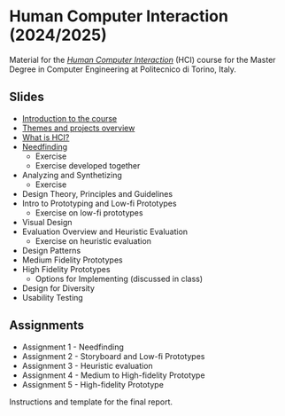 # Human Computer Interaction (2024/2025)

Material for the _[Human Computer Interaction](https://github.com/polito-hci-2024)_ (HCI) course for the Master Degree in Computer Engineering at Politecnico di Torino, Italy.

## Slides

* [Introduction to the course](./slides/00-intro.pdf)
* [Themes and projects overview](./slides/00-themes-projects-overview.pdf)
* [What is HCI?](./slides/01-whatisHCI.pdf)
* [Needfinding](./slides/02-needfinding.pdf)
  * Exercise
  * Exercise developed together
* Analyzing and Synthetizing
  * Exercise
* Design Theory, Principles and Guidelines
* Intro to Prototyping and Low-fi Prototypes
  * Exercise on low-fi prototypes
* Visual Design
* Evaluation Overview and Heuristic Evaluation
  * Exercise on heuristic evaluation
* Design Patterns
* Medium Fidelity Prototypes
* High Fidelity Prototypes
  * Options for Implementing (discussed in class)
* Design for Diversity
* Usability Testing


## Assignments
* Assignment 1 - Needfinding
* Assignment 2 - Storyboard and Low-fi Prototypes
* Assignment 3 - Heuristic evaluation
* Assignment 4 - Medium to High-fidelity Prototype
* Assignment 5 - High-fidelity Prototype

Instructions and template for the final report.
